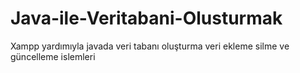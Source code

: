 # Java-ile-Veritabani-Olusturmak
Xampp yardımıyla javada veri tabanı oluşturma veri ekleme silme ve güncelleme islemleri
